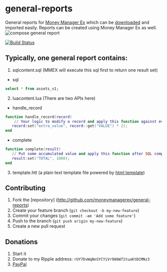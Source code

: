 general-reports
===============

General reports for [Money Manager Ex](https://sourceforge.net/projects/moneymanagerex/) which can be [downloaded](https://github.com/moneymanagerex/general-reports/releases/latest) and imported easily.
Reports can be created using Money Manager Ex as well.
![compose general report](https://raw.githubusercontent.com/moneymanagerex/moneymanagerex/master/doc/help/GRM.gif)


[![Build Status](https://secure.travis-ci.org/moneymanagerex/general-reports.png)](http://travis-ci.org/moneymanagerex/general-reports)

Typically, one general report contains:
------------
1. sqlcontent.sql (MMEX will execute this sql first to return one result set)
  * sql
  ~~~sql
  select * from assets_v1;
  ~~~
2. luacontent.lua (There are two APIs here)
  * handle_record
  ~~~lua
  function handle_record(record)
      // Your logic to modify a record and apply this function against every record from SQL.
     record:set("extra_value", record::get("VALUE") * 2);
  end
  ~~~
  * complete
  ~~~lua
  function complete(result)
     // Put some accumulated value and apply this function after SQL completes.
     result:set("TOTAL", 1000);
  end
  ~~~
3. template.htt (a plain text template file powered by [html template](https://github.com/moneymanagerex/html-template))

## Contributing
1. Fork the [repository] (http://github.com/moneymanagerex/general-reports)
2. Create your feature branch (`git checkout -b my-new-feature`)
3. Commit your changes (`git commit -am 'Add some feature'`)
4. Push to the branch (`git push origin my-new-feature`)
5. Create a new pull request

## Donations
1. Start it
2. Donate to my Ripple address: `rUY7DvWqNnSYCYiVr986W71tuaKtDCMNz3` 
3. [PayPal](https://www.paypal.com/cgi-bin/webscr?cmd=_donations&business=moneymanagerex%40gmail%2ecom&lc=US&item_name=MoneyManagerEx&no_note=0&currency_code=USD&bn=PP%2dDonationsBF%3abtn_donateCC_LG%2egif%3aNonHostedGuest)
